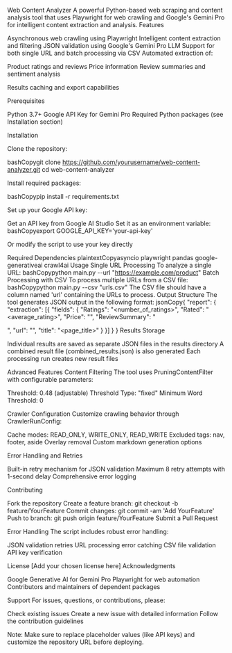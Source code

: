 Web Content Analyzer
A powerful Python-based web scraping and content analysis tool that uses Playwright for web crawling and Google's Gemini Pro for intelligent content extraction and analysis.
Features

Asynchronous web crawling using Playwright
Intelligent content extraction and filtering
JSON validation using Google's Gemini Pro LLM
Support for both single URL and batch processing via CSV
Automated extraction of:

Product ratings and reviews
Price information
Review summaries and sentiment analysis


Results caching and export capabilities

Prerequisites

Python 3.7+
Google API Key for Gemini Pro
Required Python packages (see Installation section)

Installation

Clone the repository:

bashCopygit clone https://github.com/yourusername/web-content-analyzer.git
cd web-content-analyzer

Install required packages:

bashCopypip install -r requirements.txt

Set up your Google API key:

Get an API key from Google AI Studio
Set it as an environment variable:
bashCopyexport GOOGLE_API_KEY='your-api-key'

Or modify the script to use your key directly



Required Dependencies
plaintextCopyasyncio
playwright
pandas
google-generativeai
crawl4ai
Usage
Single URL Processing
To analyze a single URL:
bashCopypython main.py --url "https://example.com/product"
Batch Processing with CSV
To process multiple URLs from a CSV file:
bashCopypython main.py --csv "urls.csv"
The CSV file should have a column named 'url' containing the URLs to process.
Output Structure
The tool generates JSON output in the following format:
jsonCopy{
    "report": {
        "extraction": [{
            "fields": {
                "Ratings": "<number_of_ratings>",
                "Rated": "<average_rating>",
                "Price": "<price>",
                "ReviewSummary": "<summary>",
                "url": "<url>",
                "title": "<page_title>"
            }
        }]
    }
}
Results Storage

Individual results are saved as separate JSON files in the results directory
A combined result file (combined_results.json) is also generated
Each processing run creates new result files

Advanced Features
Content Filtering
The tool uses PruningContentFilter with configurable parameters:

Threshold: 0.48 (adjustable)
Threshold Type: "fixed"
Minimum Word Threshold: 0

Crawler Configuration
Customize crawling behavior through CrawlerRunConfig:

Cache modes: READ_ONLY, WRITE_ONLY, READ_WRITE
Excluded tags: nav, footer, aside
Overlay removal
Custom markdown generation options

Error Handling and Retries

Built-in retry mechanism for JSON validation
Maximum 8 retry attempts with 1-second delay
Comprehensive error logging

Contributing

Fork the repository
Create a feature branch: git checkout -b feature/YourFeature
Commit changes: git commit -am 'Add YourFeature'
Push to branch: git push origin feature/YourFeature
Submit a Pull Request

Error Handling
The script includes robust error handling:

JSON validation retries
URL processing error catching
CSV file validation
API key verification

License
[Add your chosen license here]
Acknowledgments

Google Generative AI for Gemini Pro
Playwright for web automation
Contributors and maintainers of dependent packages

Support
For issues, questions, or contributions, please:

Check existing issues
Create a new issue with detailed information
Follow the contribution guidelines


Note: Make sure to replace placeholder values (like API keys) and customize the repository URL before deploying.

